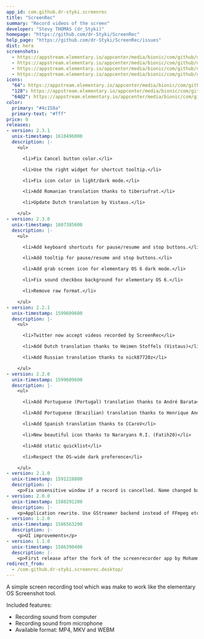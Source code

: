 ```yaml
---
app_id: com.github.dr-styki.screenrec
title: "ScreenRec"
summary: "Record videos of the screen"
developer: "Stevy THOMAS (dr_Styki)"
homepage: "https://github.com/dr-Styki/ScreenRec"
help_page: "https://github.com/dr-Styki/ScreenRec/issues"
dist: hera
screenshots:
  - https://appstream.elementary.io/appcenter/media/bionic/com/github/dr-styki.screenrec/294838E510EF5655BB4DDAED065C79D6/screenshots/image-1_orig.png
  - https://appstream.elementary.io/appcenter/media/bionic/com/github/dr-styki.screenrec/294838E510EF5655BB4DDAED065C79D6/screenshots/image-2_orig.png
  - https://appstream.elementary.io/appcenter/media/bionic/com/github/dr-styki.screenrec/294838E510EF5655BB4DDAED065C79D6/screenshots/image-3_orig.png
  - https://appstream.elementary.io/appcenter/media/bionic/com/github/dr-styki.screenrec/294838E510EF5655BB4DDAED065C79D6/screenshots/image-4_orig.png
icons:
  "64": https://appstream.elementary.io/appcenter/media/bionic/com/github/dr-styki.screenrec/294838E510EF5655BB4DDAED065C79D6/icons/64x64/com.github.dr-styki.screenrec_com.github.dr-styki.screenrec.png
  "128": https://appstream.elementary.io/appcenter/media/bionic/com/github/dr-styki.screenrec/294838E510EF5655BB4DDAED065C79D6/icons/128x128/com.github.dr-styki.screenrec_com.github.dr-styki.screenrec.png
  "64@2": https://appstream.elementary.io/appcenter/media/bionic/com/github/dr-styki.screenrec/294838E510EF5655BB4DDAED065C79D6/icons/64x64@2/com.github.dr-styki.screenrec_com.github.dr-styki.screenrec.png
color:
  primary: "#4c158a"
  primary-text: "#fff"
price: 0
releases:
- version: 2.3.1
  unix-timestamp: 1610496000
  description: |-
    <ul>

      <li>Fix Cancel button color.</li>

      <li>Use the right widget for shortcut tooltip.</li>

      <li>Fix icon color in light/dark mode.</li>

      <li>Add Romanian translation thanks to tiberiufrat.</li>

      <li>Update Dutch translation by Vistaus.</li>

    </ul>
- version: 2.3.0
  unix-timestamp: 1607385600
  description: |-
    <ul>

      <li>Add keyboard shortcuts for pause/resume and stop buttons.</li>

      <li>Add tooltip for pause/resume and stop buttons.</li>

      <li>Add grab screen icon for elementary OS 6 dark mode.</li>

      <li>Fix sound checkbox background for elementary OS 6.</li>

      <li>Remove raw format.</li>

    </ul>
- version: 2.2.1
  unix-timestamp: 1599609600
  description: |-
    <ul>

      <li>Twitter now accept videos recorded by ScreenRec</li>

      <li>Add Dutch translation thanks to Heimen Stoffels (Vistaus)</li>

      <li>Add Russian translation thanks to nick87720z</li>

    </ul>
- version: 2.2.0
  unix-timestamp: 1599609600
  description: |-
    <ul>

      <li>Add Portuguese (Portugal) translation thanks to André Barata</li>

      <li>Add Portuguese (Brazilian) translation thanks to Henrique Andrade</li>

      <li>Add Spanish translation thanks to CCaroV</li>

      <li>New beautiful icon thanks to Nararyans R.I. (Fatih20)</li>

      <li>Add static quicklist</li>

      <li>Respect the OS-wide dark preference</li>

    </ul>
- version: 2.1.0
  unix-timestamp: 1591228800
  description: |-
    <p>Fix unsensitive window if a record is cancelled. Name changed back to ScreenRec.</p>
- version: 2.0.0
  unix-timestamp: 1588291200
  description: |-
    <p>Application rewrite. Use GStreamer backend instead of FFmpeg etc.</p>
- version: 1.2.0
  unix-timestamp: 1586563200
  description: |-
    <p>UI improvements</p>
- version: 1.1.0
  unix-timestamp: 1586390400
  description: |-
    <p>First release after the fork of the screenrecorder app by Mohammed ALMadhoun</p>
redirect_from:
  - /com.github.dr-styki.screenrec.desktop/
---
```


<p>A simple screen recording tool which was make to work like the elementary OS Screenshot tool.</p>
<p>Included features:</p>
<ul>
  <li>Recording sound from computer</li>
  <li>Recording sound from microphone</li>
  <li>Available format: MP4, MKV and WEBM</li>
</ul>